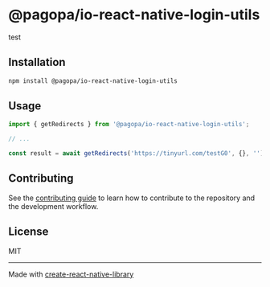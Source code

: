 # @pagopa/io-react-native-login-utils

test

## Installation

```sh
npm install @pagopa/io-react-native-login-utils
```

## Usage

```js
import { getRedirects } from '@pagopa/io-react-native-login-utils';

// ...

const result = await getRedirects('https://tinyurl.com/testG0', {}, '');
```

## Contributing

See the [contributing guide](CONTRIBUTING.md) to learn how to contribute to the repository and the development workflow.

## License

MIT

---

Made with [create-react-native-library](https://github.com/callstack/react-native-builder-bob)

